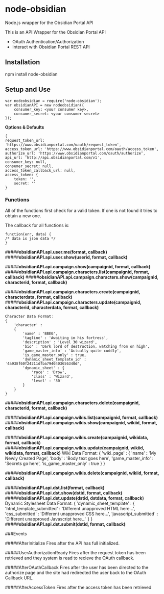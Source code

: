 ﻿# node-obsidian
Node.js wrapper for the Obsidian Portal API

This is an API Wrapper for the Obsidian Portal API
* OAuth Authentication/Authorization 
* Interact with Obsidian Portal REST API

## Installation
npm install node-obsidian

## Setup and Use
	
	var nodeobsidian = require('node-obsidian');
	var obsidianAPI = new nodeobsidian({
		consumer_key: <your consumer key>,
		consumer_secret: <your consumer secret>
	});

**Options & Defaults**

	{
	request_token_url: 'https://www.obsidianportal.com/oauth/request_token',
    access_token_url: 'https://www.obsidianportal.com/oauth/access_token',
    authorize_url: 'https://www.obsidianportal.com/oauth/authorize',
    api_url: 'http://api.obsidianportal.com/v1',
    consumer_key: null,
    consumer_secret: null,
    access_token_callback_url: null,
    access_token: {
		token: '',
        secret: ''
    }

### Functions

All of the functions first check for a valid token.  If one is not found it tries to obtain a new one.

The callback for all functions is:

    function(err, data) {
    /* data is json data */
    }
    
#####**obsidianAPI.api.user.me(format, callback)**
#####**obsidianAPI.api.user.show(userid, format, callback)**  

#####**obsidianAPI.api.campaign.show(campaignid, format, callback)**
#####**obsidianAPI.api.campaign.characters.list(campaignid, format, callback)**
#####**obsidianAPI.api.campaign.characters.show(campaignid, characterid, format, callback)**

#####**obsidianAPI.api.campaign.characters.create(campaignid, characterdata, format, callback)**
#####**obsidianAPI.api.campaign.characters.update(campaignid, characterid, characterdata, format, callback)**

	Character Data Format:
	{
		'character' : 
		{
			'name' : 'BBEG',
			'tagline' : 'Awaiting in his fortress',
			'description' : 'Level 30 wizard',
			'bio' : 'Dark lord of destruction, watching from on high',
			'game_master_info' : 'Actually quite cuddly',
			'is_game_master_only' : true,
			'dynamic_sheet_template_id' : '4a938f60f24211dfba7940403656340d',
			'dynamic_sheet' : {
				'race' : 'Drow',
				'class' : 'Wizard',
				'level' : '30'
			}
		}
	}

#####**obsidianAPI.api.campaign.characters.delete(campaignid, characterid, format, callback)**

#####**obsidianAPI.api.campaign.wikis.list(campaignid, format, callback)**
#####**obsidianAPI.api.campaign.wikis.show(campaignid, wikiid, format, callback)**

#####**obsidianAPI.api.campaign.wikis.create(campaignid, wikidata, format, callback)**
#####**obsidianAPI.api.campaign.wikis.update(campaignid, wikiid, wikidata, format, callback)**
	Wiki Data Format:
	{
		'wiki_page' : 
		{
			'name' : 'My Newly Created Page',
			'body' : 'Body text goes here',
			'game_master_info' : 'Secrets go here',
			'is_game_master_only' : true
		}
	}

#####**obsidianAPI.api.campaign.wikis.delete(campaignid, wikiid, format, callback)**

#####**obsidianAPI.api.dst.list(format, callback)**
#####**obsidianAPI.api.dst.show(dstid, format, callback)**
#####**obsidianAPI.api.dst.update(dstid, dstdata, format, callback)**
	Dynamic Stylesheet Data Format:
	{
		'dynamic_sheet_template' : 
		{
			'html_template_submitted' : 'Different unapproved HTML here...',
			'css_submitted' : 'Different unapproved CSS here...',
			'javascript_submitted' : 'Different unapproved Javascript here...'
		}
	}
#####**obsidianAPI.api.dst.submit(dstid, format, callback)**

###Events

#####AfterInitialize
    Fires after the API has full initialized.
    
#####UserAuthorizationReady
    Fires after the request token has been retrieved and they system is read to recieve the OAuth callback.
    
#####AfterOAuthCallback
    Fires after the user has been directed to the authorize page and the site had redirected the user back 
    to the OAuth Callback URL.
    
#####AfterAccessToken
    Fires after the access token has been retrieved
